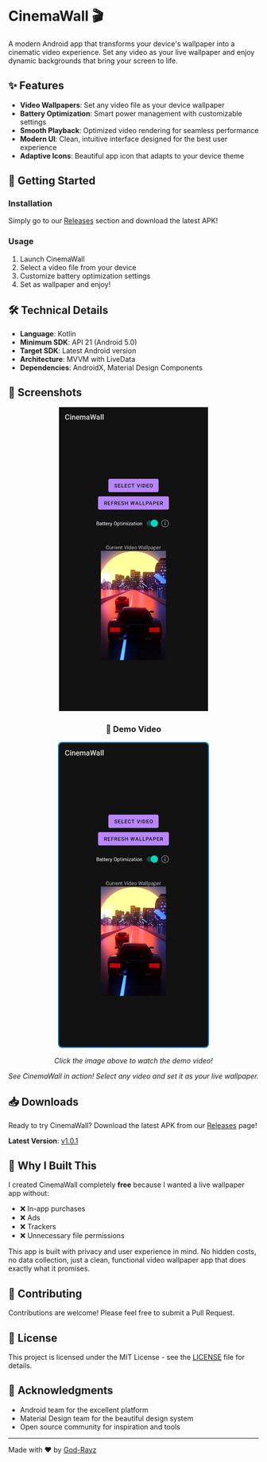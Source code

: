 # CinemaWall 🎬

A modern Android app that transforms your device's wallpaper into a cinematic video experience. Set any video as your live wallpaper and enjoy dynamic backgrounds that bring your screen to life.

## ✨ Features

- **Video Wallpapers**: Set any video file as your device wallpaper
- **Battery Optimization**: Smart power management with customizable settings
- **Smooth Playback**: Optimized video rendering for seamless performance
- **Modern UI**: Clean, intuitive interface designed for the best user experience
- **Adaptive Icons**: Beautiful app icon that adapts to your device theme

## 🚀 Getting Started

### Installation

Simply go to our [Releases](https://github.com/God-Rayz/CinemaWall/releases) section and download the latest APK!

### Usage

1. Launch CinemaWall
2. Select a video file from your device
3. Customize battery optimization settings
4. Set as wallpaper and enjoy!

## 🛠️ Technical Details

- **Language**: Kotlin
- **Minimum SDK**: API 21 (Android 5.0)
- **Target SDK**: Latest Android version
- **Architecture**: MVVM with LiveData
- **Dependencies**: AndroidX, Material Design Components

## 📱 Screenshots

<div align="center">
  <img src="demo.jpg" alt="CinemaWall Screenshot" width="300"/>
  
  ### 🎥 Demo Video
  <p>
    <a href="recording.mp4">
      <img src="demo.jpg" alt="Click to watch demo video" width="300" style="border: 2px solid #007acc; border-radius: 8px; cursor: pointer;"/>
    </a>
  </p>
  <p><em>Click the image above to watch the demo video!</em></p>
</div>

*See CinemaWall in action! Select any video and set it as your live wallpaper.*

## 📥 Downloads

Ready to try CinemaWall? Download the latest APK from our [Releases](https://github.com/God-Rayz/CinemaWall/releases) page!

**Latest Version**: [v1.0.1](https://github.com/God-Rayz/CinemaWall/releases/latest)

## 🎯 Why I Built This

I created CinemaWall completely **free** because I wanted a live wallpaper app without:
- ❌ In-app purchases
- ❌ Ads
- ❌ Trackers
- ❌ Unnecessary file permissions

This app is built with privacy and user experience in mind. No hidden costs, no data collection, just a clean, functional video wallpaper app that does exactly what it promises.

## 🤝 Contributing

Contributions are welcome! Please feel free to submit a Pull Request.

## 📄 License

This project is licensed under the MIT License - see the [LICENSE](LICENSE) file for details.

## 🙏 Acknowledgments

- Android team for the excellent platform
- Material Design team for the beautiful design system
- Open source community for inspiration and tools

---

Made with ❤️ by [God-Rayz](https://github.com/God-Rayz)
